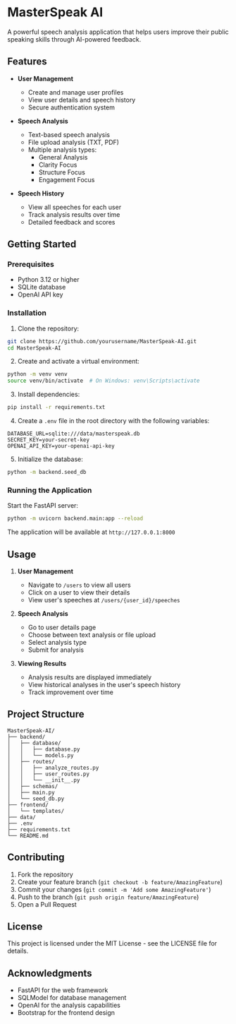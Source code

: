 # MasterSpeak AI

A powerful speech analysis application that helps users improve their public speaking skills through AI-powered feedback.

## Features

- **User Management**
  - Create and manage user profiles
  - View user details and speech history
  - Secure authentication system

- **Speech Analysis**
  - Text-based speech analysis
  - File upload analysis (TXT, PDF)
  - Multiple analysis types:
    - General Analysis
    - Clarity Focus
    - Structure Focus
    - Engagement Focus

- **Speech History**
  - View all speeches for each user
  - Track analysis results over time
  - Detailed feedback and scores

## Getting Started

### Prerequisites

- Python 3.12 or higher
- SQLite database
- OpenAI API key

### Installation

1. Clone the repository:
```bash
git clone https://github.com/yourusername/MasterSpeak-AI.git
cd MasterSpeak-AI
```

2. Create and activate a virtual environment:
```bash
python -m venv venv
source venv/bin/activate  # On Windows: venv\Scripts\activate
```

3. Install dependencies:
```bash
pip install -r requirements.txt
```

4. Create a `.env` file in the root directory with the following variables:
```env
DATABASE_URL=sqlite:///data/masterspeak.db
SECRET_KEY=your-secret-key
OPENAI_API_KEY=your-openai-api-key
```

5. Initialize the database:
```bash
python -m backend.seed_db
```

### Running the Application

Start the FastAPI server:
```bash
python -m uvicorn backend.main:app --reload
```

The application will be available at `http://127.0.0.1:8000`

## Usage

1. **User Management**
   - Navigate to `/users` to view all users
   - Click on a user to view their details
   - View user's speeches at `/users/{user_id}/speeches`

2. **Speech Analysis**
   - Go to user details page
   - Choose between text analysis or file upload
   - Select analysis type
   - Submit for analysis

3. **Viewing Results**
   - Analysis results are displayed immediately
   - View historical analyses in the user's speech history
   - Track improvement over time

## Project Structure

```
MasterSpeak-AI/
├── backend/
│   ├── database/
│   │   ├── database.py
│   │   └── models.py
│   ├── routes/
│   │   ├── analyze_routes.py
│   │   ├── user_routes.py
│   │   └── __init__.py
│   ├── schemas/
│   ├── main.py
│   └── seed_db.py
├── frontend/
│   └── templates/
├── data/
├── .env
├── requirements.txt
└── README.md
```

## Contributing

1. Fork the repository
2. Create your feature branch (`git checkout -b feature/AmazingFeature`)
3. Commit your changes (`git commit -m 'Add some AmazingFeature'`)
4. Push to the branch (`git push origin feature/AmazingFeature`)
5. Open a Pull Request

## License

This project is licensed under the MIT License - see the LICENSE file for details.

## Acknowledgments

- FastAPI for the web framework
- SQLModel for database management
- OpenAI for the analysis capabilities
- Bootstrap for the frontend design